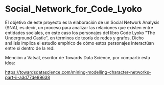 # Social_Network_for_Code_Lyoko
El objetivo de este proyecto es la elaboración de un Social Network Analysis (SNA), es decir, un proceso para analizar las relaciones que existen entre entidades sociales, en este caso los personajes del libro Code Lyoko "The Underground Castle", en términos de teoría de redes y grafos. Dicho análisis implica el estudio empírico de cómo estos personajes interactúan entre sí dentro de la red.

Mención a Vatsal, escritor de Towards Data Science, por compartir esta idea:

https://towardsdatascience.com/mining-modelling-character-networks-part-ii-a3d77de89638
